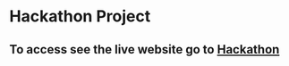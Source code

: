 # Hackathon Project
## To access see the live website go to [Hackathon](https://gursahajbedi.github.io/hackathon)
